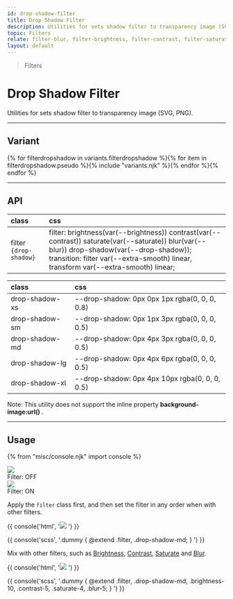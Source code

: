 ```yaml
---
id: drop-shadow-filter
title: Drop Shadow Filter
description: Utilities for sets shadow filter to transparency image (SVG, PNG).
topic: Filters
relate: filter-blur, filter-brightness, filter-contrast, filter-saturate, filter-invert
layout: default
---
```


> Filters

# Drop Shadow Filter

Utilities for sets shadow filter to transparency image (SVG, PNG).

---

## Variant

<div class="flex flex-gap-2 flex-wrap justify-start items-center">{% for filterdropshadow in variants.filterdropshadow %}{% for item in filterdropshadow.pseudo %}{% include "variants.njk" %}{% endfor %}{% endfor %}</div>

---

## API

| <span class="padding-x-3 padding-y-1 text-white bg-shade-granite-5 font-semibold curve-border-md">class</span> | <span class="padding-x-3 padding-y-1 text-white bg-shade-granite-5 font-semibold curve-border-md">css</span> |
|:--|:--|
| filter `{drop-shadow}` | filter: brightness(var(--brightness)) contrast(var(--contrast)) saturate(var(--saturate)) blur(var(--blur)) drop-shadow(var(--drop-shadow)); transition: filter var(--extra-smooth) linear, transform var(--extra-smooth) linear; |

| <span class="padding-x-3 padding-y-1 text-white bg-shade-granite-5 font-semibold curve-border-md">class</span> | <span class="padding-x-3 padding-y-1 text-white bg-shade-granite-5 font-semibold curve-border-md">css</span> |
|:--|:--|
| drop-shadow-xs | --drop-shadow: 0px 0px 1px rgba(0, 0, 0, 0.8) |
| drop-shadow-sm | --drop-shadow: 0px 1px 3px rgba(0, 0, 0, 0.5) |
| drop-shadow-md | --drop-shadow: 0px 4px 3px rgba(0, 0, 0, 0.5) |
| drop-shadow-lg | --drop-shadow: 0px 4px 6px rgba(0, 0, 0, 0.5) |
| drop-shadow-xl | --drop-shadow: 0px 4px 10px rgba(0, 0, 0, 0.5) |

<div class="margin-t-2 margin-b-4 margin-x-4 padding-3 border-l-8 border-orange-6 text-sm text-orange-6 (dark)text-orange-5 bg-orange-2 (dark)bg-orange-9">
  <span class="padding-r-1 font-semibold">
    Note:
  </span>
  This utility does not support the inline property
  <strong>
    background-image:url()
  </strong>.
</div>

---

## Usage

{% from "misc/console.njk" import console %}

<div class="margin-y-2 margin-x-auto flex">
  <div class="max-width-sm">
    <img
      class="width-56 height-48 object-contain object-center overflow-hidden"
      src="https://images.vexels.com/media/users/3/196998/isolated/preview/3421fa2cd778f85dfc33c72728b57d1e-tyrannosaurus-dino-cute-by-vexels.png"
    >
    <div class="padding-t-2 text-sm text-center">
      Filter: OFF
    </div>
  </div>
  <div class="padding-2 max-width-sm">
    <img
      class="filter drop-shadow-md width-56 height-48 object-contain object-center overflow-hidden"
      src="https://images.vexels.com/media/users/3/196998/isolated/preview/3421fa2cd778f85dfc33c72728b57d1e-tyrannosaurus-dino-cute-by-vexels.png"
    >
    <div class="padding-t-2 text-sm text-center">
      Filter: ON
    </div>
  </div>
</div>

Apply the `filter` class first, and then set the filter in any order when with other filters.

{{ console('html',
'<img class="filter drop-shadow-md ..." src="...">
') }}

{{ console('scss',
'.dummy {
    @extend
      .filter,
      .drop-shadow-md;
}
') }}

Mix with other filters, such as [Brightness](/filter-brightness/), [Contrast](/filter-contrast/), [Saturate](/filter/saturate) and [Blur](/filter-blur/).

{{ console('html',
'<img class="filter drop-shadow-md brightness-10 contrast-5 saturate-4 blur-5 ..." src="...">
') }}

{{ console('scss',
'.dummy {
    @extend
      .filter,
      .drop-shadow-md,
      .brightness-10,
      .contrast-5,
      .saturate-4,
      .blur-5;
}
') }}

